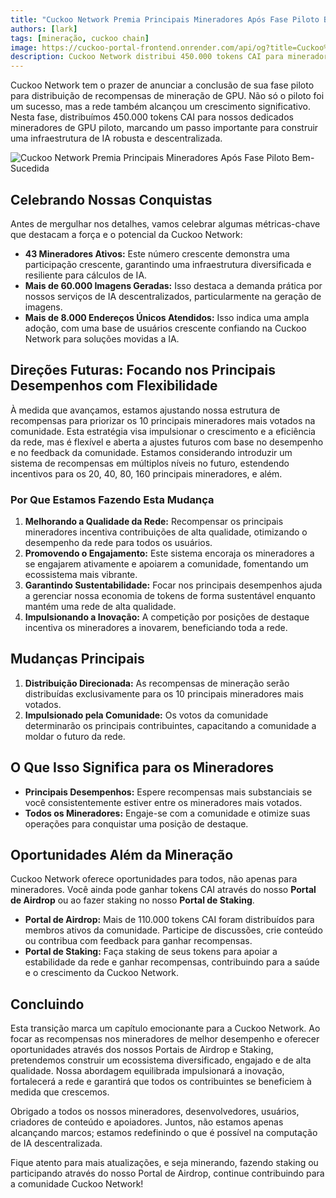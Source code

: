 ```yaml
---
title: "Cuckoo Network Premia Principais Mineradores Após Fase Piloto Bem-Sucedida"
authors: [lark]
tags: [mineração, cuckoo chain]
image: https://cuckoo-portal-frontend.onrender.com/api/og?title=Cuckoo%20Network%20Premia%20Principais%20Mineradores%20Após%20Fase%20Piloto%20Bem-Sucedida
description: Cuckoo Network distribui 450.000 tokens CAI para mineradores de GPU piloto e introduz um novo sistema de recompensas focado nos mineradores mais votados. Descubra como essas mudanças moldarão o futuro da mineração de IA descentralizada.
---
```


Cuckoo Network tem o prazer de anunciar a conclusão de sua fase piloto para distribuição de recompensas de mineração de GPU. Não só o piloto foi um sucesso, mas a rede também alcançou um crescimento significativo. Nesta fase, distribuímos 450.000 tokens CAI para nossos dedicados mineradores de GPU piloto, marcando um passo importante para construir uma infraestrutura de IA robusta e descentralizada.

![Cuckoo Network Premia Principais Mineradores Após Fase Piloto Bem-Sucedida](https://cuckoo-network.b-cdn.net/2024-09-02-cuckoo-network-rewards-top-gpu-miners-after-successful-pilot.webp "Cuckoo Network Premia Principais Mineradores Após Fase Piloto Bem-Sucedida")

## Celebrando Nossas Conquistas

Antes de mergulhar nos detalhes, vamos celebrar algumas métricas-chave que destacam a força e o potencial da Cuckoo Network:

- **43 Mineradores Ativos:** Este número crescente demonstra uma participação crescente, garantindo uma infraestrutura diversificada e resiliente para cálculos de IA.
- **Mais de 60.000 Imagens Geradas:** Isso destaca a demanda prática por nossos serviços de IA descentralizados, particularmente na geração de imagens.
- **Mais de 8.000 Endereços Únicos Atendidos:** Isso indica uma ampla adoção, com uma base de usuários crescente confiando na Cuckoo Network para soluções movidas a IA.

## Direções Futuras: Focando nos Principais Desempenhos com Flexibilidade

À medida que avançamos, estamos ajustando nossa estrutura de recompensas para priorizar os 10 principais mineradores mais votados na comunidade. Esta estratégia visa impulsionar o crescimento e a eficiência da rede, mas é flexível e aberta a ajustes futuros com base no desempenho e no feedback da comunidade. Estamos considerando introduzir um sistema de recompensas em múltiplos níveis no futuro, estendendo incentivos para os 20, 40, 80, 160 principais mineradores, e além.

### Por Que Estamos Fazendo Esta Mudança

1. **Melhorando a Qualidade da Rede:** Recompensar os principais mineradores incentiva contribuições de alta qualidade, otimizando o desempenho da rede para todos os usuários.
2. **Promovendo o Engajamento:** Este sistema encoraja os mineradores a se engajarem ativamente e apoiarem a comunidade, fomentando um ecossistema mais vibrante.
3. **Garantindo Sustentabilidade:** Focar nos principais desempenhos ajuda a gerenciar nossa economia de tokens de forma sustentável enquanto mantém uma rede de alta qualidade.
4. **Impulsionando a Inovação:** A competição por posições de destaque incentiva os mineradores a inovarem, beneficiando toda a rede.

## Mudanças Principais

1. **Distribuição Direcionada:** As recompensas de mineração serão distribuídas exclusivamente para os 10 principais mineradores mais votados.
2. **Impulsionado pela Comunidade:** Os votos da comunidade determinarão os principais contribuintes, capacitando a comunidade a moldar o futuro da rede.

## O Que Isso Significa para os Mineradores

- **Principais Desempenhos:** Espere recompensas mais substanciais se você consistentemente estiver entre os mineradores mais votados.
- **Todos os Mineradores:** Engaje-se com a comunidade e otimize suas operações para conquistar uma posição de destaque.

## Oportunidades Além da Mineração

Cuckoo Network oferece oportunidades para todos, não apenas para mineradores. Você ainda pode ganhar tokens CAI através do nosso **Portal de Airdrop** ou ao fazer staking no nosso **Portal de Staking**.

- **Portal de Airdrop:** Mais de 110.000 tokens CAI foram distribuídos para membros ativos da comunidade. Participe de discussões, crie conteúdo ou contribua com feedback para ganhar recompensas.
- **Portal de Staking:** Faça staking de seus tokens para apoiar a estabilidade da rede e ganhar recompensas, contribuindo para a saúde e o crescimento da Cuckoo Network.

## Concluindo

Esta transição marca um capítulo emocionante para a Cuckoo Network. Ao focar as recompensas nos mineradores de melhor desempenho e oferecer oportunidades através dos nossos Portais de Airdrop e Staking, pretendemos construir um ecossistema diversificado, engajado e de alta qualidade. Nossa abordagem equilibrada impulsionará a inovação, fortalecerá a rede e garantirá que todos os contribuintes se beneficiem à medida que crescemos.

Obrigado a todos os nossos mineradores, desenvolvedores, usuários, criadores de conteúdo e apoiadores. Juntos, não estamos apenas alcançando marcos; estamos redefinindo o que é possível na computação de IA descentralizada.

Fique atento para mais atualizações, e seja minerando, fazendo staking ou participando através do nosso Portal de Airdrop, continue contribuindo para a comunidade Cuckoo Network!

